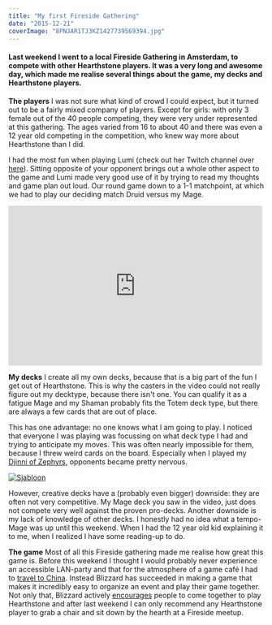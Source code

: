 ```yaml
---
title: "My first Fireside Gathering"
date: "2015-12-21"
coverImage: "8PNJAR1TJ3KZ1427739569394.jpg"
---
```


#### Last weekend I went to a local Fireside Gathering in Amsterdam, to compete with other Hearthstone players. It was a very long and awesome day, which made me realise several things about the game, my decks and Hearthstone players.

**The players** I was not sure what kind of crowd I could expect, but it turned out to be a fairly mixed company of players. Except for girls: with only 3 female out of the 40 people competing, they were very under represented at this gathering. The ages varied from 16 to about 40 and there was even a 12 year old competing in the competition, who knew way more about Hearthstone than I did.

I had the most fun when playing Lumi (check out her Twitch channel over [here](http://www.twitch.tv/casual_lumi)). Sitting opposite of your opponent brings out a whole other aspect to the game and Lumi made very good use of it by trying to read my thoughts and game plan out loud. Our round game down to a 1-1 matchpoint, at which we had to play our deciding match Druid versus my Mage.

<iframe src="https://www.youtube.com/embed/SlnW5fwB9IQ" width="500" height="315" frameborder="0" allowfullscreen="allowfullscreen"></iframe>

**My decks** I create all my own decks, because that is a big part of the fun I get out of Hearthstone. This is why the casters in the video could not really figure out my decktype, because there isn't one. You can qualify it as a fatigue Mage and my Shaman probably fits the Totem deck type, but there are always a few cards that are out of place.

This has one advantage: no one knows what I am going to play. I noticed that everyone I was playing was focussing on what deck type I had and trying to anticipate my moves. This was often nearly impossible for them, because I threw weird cards on the board. Especially when I played my [Djinni of Zephyrs](http://www.hearthhead.com/card=2925/djinni-of-zephyrs), opponents became pretty nervous.

[![Sjabloon](images/Sjabloon.jpg)](http://www.legenddiaries.com/wp-content/uploads/2015/12/Sjabloon.jpg)

However, creative decks have a (probably even bigger) downside: they are often not very competitive. My Mage deck you saw in the video, just does not compete very well against the proven pro-decks. Another downside is my lack of knowledge of other decks. I honestly had no idea what a tempo-Mage was up until this weekend. When I had the 12 year old kid explaining it to me, when I realized I have some reading-up to do.

**The game** Most of all this Fireside gathering made me realise how great this game is. Before this weekend I thought I would probably never experience an accessible LAN-party and that for the atmosphere of a game café I had to [travel to China](http://www.legenddiaries.com/special-features/beyond-the-great-fire-wall-gaming-in-china/). Instead Blizzard has succeeded in making a game that makes it incredibly easy to organize an event and play their game together. Not only that, Blizzard actively [encourages](http://us.battle.net/hearthstone/en/fireside-gatherings) people to come together to play Hearthstone and after last weekend I can only recommend any Hearthstone player to grab a chair and sit down by the hearth at a Fireside meetup.
